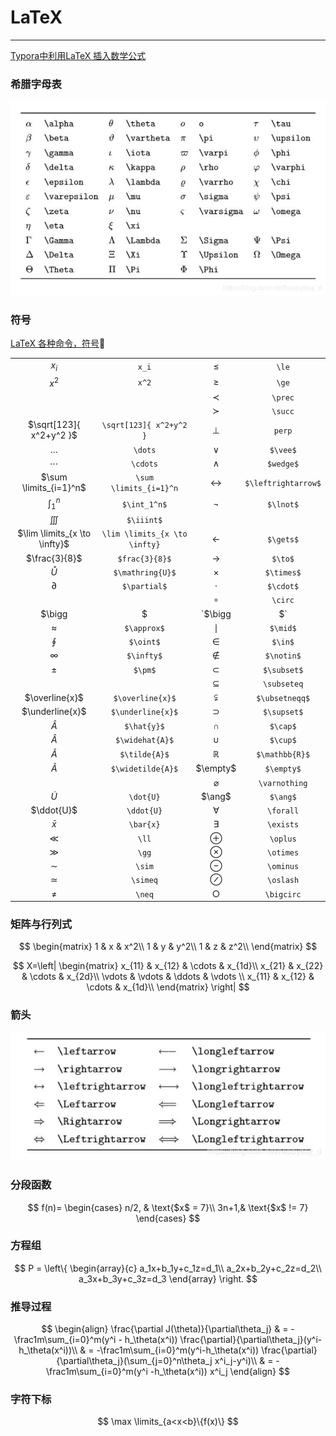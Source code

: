 # LaTeX

---

[Typora中利用LaTeX 插入数学公式](https://blog.csdn.net/happyday_d/article/details/83715440)

### 希腊字母表

![希腊字母表](LaTeX.assets/希腊字母表.jpeg) 

### 符号

[LaTeX 各种命令，符号](https://blog.csdn.net/GarfieldEr007/article/details/51646604?depth_1-utm_source=distribute.pc_relevant.none-task&utm_source=distribute.pc_relevant.none-task)

|  |      | | |
| :-------: | :---------: | :-------: | :-------: |
| $x_i$ | `x_i` | $\le$ | `\le` |
|   $x^2$   |   `x^2`   | $\ge$ | `\ge` |
|  |  | $\prec$ | `\prec` |
|  |  | $\succ$ | `\succ` |
| $\sqrt[123]{ x^2+y^2 }$ | `\sqrt[123]{ x^2+y^2 }` | $\perp$ | `perp` |
| $\dots$ |`\dots`| $\vee$ | `$\vee$` |
| $\cdots$ |`\cdots`|     $\wedge$      | `$wedge$` |
| $\sum \limits_{i=1}^n$​ |`\sum \limits_{i=1}^n`| $\leftrightarrow$ | `$\leftrightarrow$` |
| $\int_1^n$ |`$\int_1^n$`| $\lnot$ | `$\lnot$` |
| $\iiint$ |`$\iiint$`|  |  |
| $\lim \limits_{x \to \infty}$ |`\lim \limits_{x \to \infty}`| $\gets$ | `$\gets$` |
| $\frac{3}{8}$ |`$frac{3}{8}$`| $\to$ | `$\to$` |
| $\mathring{U}$ |`$\mathring{U}$`| $\times$ | `$\times$` |
| $\partial$ |`$\partial$`| $\cdot$ | `$\cdot$` |
|  || $\circ$ | `\circ` |
| $\bigg|$ |`$\bigg|$`| $\div $ | `$\div$` |
| $\approx$ |`$\approx$`| $\mid$ | `$\mid$` |
| $\oint$ |`$\oint$`| $\in$ | `$\in$` |
| $\infty$ |`$\infty$`| $\notin$ | `$\notin$` |
| $\pm$ |`$\pm$`| $\subset$ | `$\subset$` |
|  || $\subseteq$ | `\subseteq` |
| $\overline{x}$ |`$\overline{x}$`| $\subsetneqq$ | `$\ubsetneqq$` |
| $\underline{x}$ |`$\underline{x}$`| $\supset$ | `$\supset$` |
| $\hat{A}$ |`$\hat{y}$`| $\cap$ | `$\cap$` |
| $\widehat{A}$ |`$\widehat{A}$`| $\cup$ | `$\cup$` |
| $\tilde{A}$ |`$\tilde{A}$`| $\mathbb{R}$ | `$\mathbb{R}$` |
| $\widetilde{A}$ |`$\widetilde{A}$`| $\empty$ | `$\empty$` |
|  || $\varnothing$ | `\varnothing` |
| $\dot{U}$ |`\dot{U}`| $\ang$ | `$\ang$` |
| $\ddot{U}$ |`\ddot{U}`| $\forall$ | `\forall` |
| $\bar{x}$ |`\bar{x}`| $\exists$ | `\exists` |
| $\ll$ |`\ll`| $\oplus$ | `\oplus` |
| $\gg$ |`\gg`| $\otimes$ | `\otimes` |
| $\sim$ |`\sim`| $\ominus$ | `\ominus` |
| $\simeq$ |`\simeq`| $\oslash$ | `\oslash` |
| $\neq$ |`\neq`| $\bigcirc$ | `\bigcirc` |

### 矩阵与行列式

$$
\begin{matrix}
	1 & x & x^2\\
	1 & y & y^2\\
	1 & z & z^2\\
	\end{matrix}
$$


$$
X=\left|
	\begin{matrix}
		x_{11} & x_{12} & \cdots & x_{1d}\\
		x_{21} & x_{22} & \cdots & x_{2d}\\
		\vdots & \vdots & \ddots & \vdots \\
		x_{11} & x_{12} & \cdots & x_{1d}\\
	\end{matrix}
\right|
$$

### 箭头

![](LaTeX.assets/箭头.JPG)



### 分段函数

$$
f(n)=
	\begin{cases}
		n/2, & \text{$x$ = 7}\\
		3n+1,& \text{$x$ != 7}
	\end{cases}
$$



### 方程组
$$
P =  
\left\{
	\begin{array}{c}
		a_1x+b_1y+c_1z=d_1\\
		a_2x+b_2y+c_2z=d_2\\
		a_3x+b_3y+c_3z=d_3
	\end{array}
\right.
$$

### 推导过程

$$
\begin{align}
		\frac{\partial J(\theta)}{\partial\theta_j}
		& = -\frac1m\sum_{i=0}^m(y^i - h_\theta(x^i)) \frac{\partial}{\partial\theta_j}(y^i-h_\theta(x^i))\\
		& = -\frac1m\sum_{i=0}^m(y^i-h_\theta(x^i)) \frac{\partial}{\partial\theta_j}(\sum_{j=0}^n\theta_j x^i_j-y^i)\\
		& = -\frac1m\sum_{i=0}^m(y^i -h_\theta(x^i)) x^i_j
\end{align}
$$


### 字符下标

$$
\max \limits_{a<x<b}\{f(x)\}
$$





 